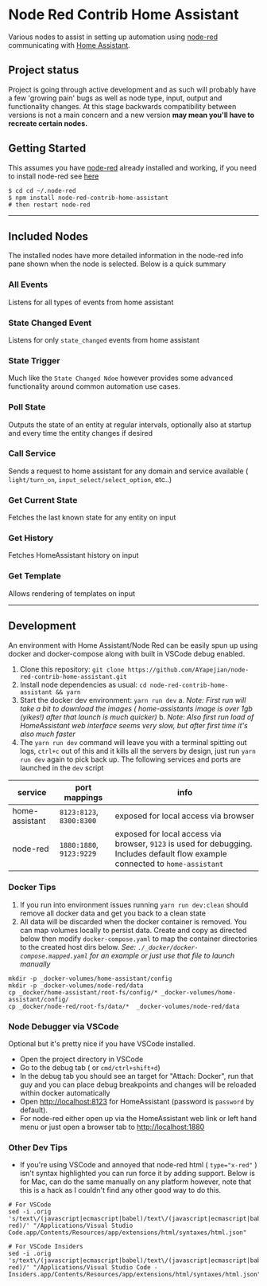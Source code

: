 # Node Red Contrib Home Assistant

Various nodes to assist in setting up automation using [node-red](https://nodered.org/) communicating with [Home Assistant](https://home-assistant.io/).

## Project status

Project is going through active development and as such will probably have a few 'growing pain' bugs as well as node type, input, output and functionality changes.  At this stage backwards compatibility between versions is not a main concern and a new version __may mean you'll have to recreate certain nodes.__

## Getting Started

This assumes you have [node-red](http://nodered.org/) already installed and working, if you need to install node-red see [here](http://nodered.org/docs/getting-started/installation)
```shell
$ cd cd ~/.node-red
$ npm install node-red-contrib-home-assistant
# then restart node-red
```

---
## Included Nodes
The installed nodes have more detailed information in the node-red info pane shown when the node is selected. Below is a quick summary

### All Events
Listens for all types of events from home assistant

### State Changed Event
Listens for only `state_changed` events from home assistant

### State Trigger
Much like the `State Changed Ndoe` however provides some advanced functionality around common automation use cases.

### Poll State
Outputs the state of an entity at regular intervals, optionally also at startup and every time the entity changes if desired

### Call Service
Sends a request to home assistant for any domain and service available ( `light/turn_on`, `input_select/select_option`, etc..)

### Get Current State
Fetches the last known state for any entity on input

### Get History
Fetches HomeAssistant history on input

### Get Template
Allows rendering of templates on input

---
## Development
An environment with Home Assistant/Node Red can be easily spun up using docker and docker-compose along with built in VSCode debug enabled.

1. Clone this repository:              `git clone https://github.com/AYapejian/node-red-contrib-home-assistant.git`
2. Install node dependencies as usual: `cd node-red-contrib-home-assistant && yarn`
3. Start the docker dev environment:   `yarn run dev`
a. _Note: First run will take a bit to download the images ( home-assistants image is over 1gb (yikes!) after that launch is much quicker)_
b. _Note: Also first run load of HomeAssistant web interface seems very slow, but after first time it's also much faster_
4. The `yarn run dev` command will leave you with a terminal spitting out logs, `ctrl+c` out of this and it kills all the servers by design, just run `yarn run dev` again to pick back up.  The following services and ports are launched in the `dev` script


| service                | port mappings            | info                                                                                                                            |
|------------------------|--------------------------|---------------------------------------------------------------------------------------------------------------------------------|
| home-assistant         | `8123:8123`, `8300:8300` | exposed for local access via browser                                                                                            |
| node-red               | `1880:1880`, `9123:9229` | exposed for local access via browser, `9123` is used for debugging. Includes default flow example connected to `home-assistant` |                                     |

### Docker Tips
1. If you run into environment issues running `yarn run dev:clean` should remove all docker data and get you back to a clean state
2. All data will be discarded when the docker container is removed. You can map volumes locally to persist data.  Create and copy as directed below then modify `docker-compose.yaml` to map the container directories to the created host dirs below. _See: `./_docker/docker-compose.mapped.yaml` for an example or just use that file to launch manually_

```
mkdir -p _docker-volumes/home-assistant/config
mkdir -p _docker-volumes/node-red/data
cp _docker/home-assistant/root-fs/config/* _docker-volumes/home-assistant/config/
cp _docker/node-red/root-fs/data/*  _docker-volumes/node-red/data
```

### Node Debugger via VSCode
Optional but it's pretty nice if you have VSCode installed.
- Open the project directory in VSCode
- Go to the debug tab ( or `cmd/ctrl+shift+d`)
- In the debug tab you should see an target for "Attach: Docker", run that guy and you can place debug breakpoints and changes will be reloaded within docker automatically
- Open [http://localhost:8123](http://localhost:8123) for HomeAssistant (password is `password` by default).
- For node-red either open up via the HomeAssistant web link or left hand menu or just open a browser tab to [http://localhost:1880](http://localhost:1880)

### Other Dev Tips
* If you're using VSCode and annoyed that node-red html ( `type="x-red"` ) isn't syntax highlighted you can run force it by adding support.  Below is for Mac, can do the same manually on any platform however, note that this is a hack as I couldn't find any other good way to do this.

```shell
# For VSCode
sed -i .orig 's/text\/(javascript|ecmascript|babel)/text\/(javascript|ecmascript|babel|x-red)/' "/Applications/Visual Studio Code.app/Contents/Resources/app/extensions/html/syntaxes/html.json"

# For VSCode Insiders
sed -i .orig 's/text\/(javascript|ecmascript|babel)/text\/(javascript|ecmascript|babel|x-red)/' "/Applications/Visual Studio Code - Insiders.app/Contents/Resources/app/extensions/html/syntaxes/html.json"
```

